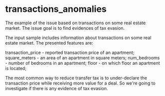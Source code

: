 # transactions_anomalies
The example of the issue based on transactions on some real estate market. The issue goal is to find evidences of tax evasion.

The input sample includes information about transactions on some real estate market. The presented features are:

transaction_price - reported transaction price of an apartment;
square_meters - an area of an apartment in square meters;
num_bedrooms - number of bedrooms in an apartment;
floor - on which floor an apartment is located;

The most common way to reduce transfer tax is to under-declare the transaction price while receiving more value for a deal.
So we're going to investigate if there is any evidence of tax evasion.
